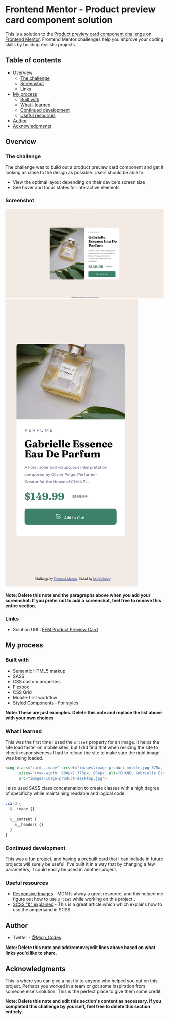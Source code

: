 # Frontend Mentor - Product preview card component solution

This is a solution to the [Product preview card component challenge on Frontend Mentor](https://www.frontendmentor.io/challenges/product-preview-card-component-GO7UmttRfa). Frontend Mentor challenges help you improve your coding skills by building realistic projects. 

## Table of contents

- [Overview](#overview)
  - [The challenge](#the-challenge)
  - [Screenshot](#screenshot)
  - [Links](#links)
- [My process](#my-process)
  - [Built with](#built-with)
  - [What I learned](#what-i-learned)
  - [Continued development](#continued-development)
  - [Useful resources](#useful-resources)
- [Author](#author)
- [Acknowledgments](#acknowledgments)

## Overview

### The challenge

The challenge was to build out a product preview card component and get it looking as close to the design as possible. Users should be able to:

- View the optimal layout depending on their device's screen size
- See hover and focus states for interactive elements

### Screenshot

![](./finished-design/desktop.jpg)
![](./finished-design/mobile.png)

**Note: Delete this note and the paragraphs above when you add your screenshot. If you prefer not to add a screenshot, feel free to remove this entire section.**

### Links

- Solution URL: [FEM Product Preview Card](https://ms-fem-product-preview.netlify.app/)

## My process

### Built with

- Semantic HTML5 markup
- SASS
- CSS custom properties
- Flexbox
- CSS Grid
- Mobile-first workflow
- [Styled Components](https://styled-components.com/) - For styles

**Note: These are just examples. Delete this note and replace the list above with your own choices**

### What I learned

This was the first time I used the ```srcset``` property for an image. It helps the site load faster on mobile sites, but I did find that when resizing the site to check responsiveness I had to reload the site to make sure the right image was being loaded.

```html
<img class="card__image" srcset="images\image-product-mobile.jpg 375w, images\image-product-desktop.jpg, 686w"
      sizes="(max-width: 600px) 375px, 686px" alt="CHANEL Gabrielle Essence Eau De Parfum"
      src="images\image-product-desktop.jpg">
```

I also used SASS class concatenation to create classes with a high degree of specificity while maintaining readable and logical code.
```css
.card {
  &__image {}

  &__content {
    &__headers {}
  }
}
```

### Continued development

This was a fun project, and having a prebuilt card that I can include in future projects will surely be useful. I've built it in a way that by changing a few parameters, it could easily be used in another project.

### Useful resources

- [Responsive Images](https://developer.mozilla.org/en-US/docs/Learn/HTML/Multimedia_and_embedding/Responsive_images) - MDN Is alway a great resource, and this helped me figure out how to use ```srcset``` while working on this project..
- [SCSS "&"  explained](https://medium.com/the-crazy-coder/what-scss-means-e448e2ac98d3) - This is a great article which which explains how to use the ampersand in SCSS.

## Author

<!-- - Website - [Mich Stacey](https://www.your-site.com) -->
- Twitter - [@Mich_Codes](https://www.twitter.com/yourusername)
<!-- - Frontend Mentor - [@yourusername](https://twitter.com/Mich_Codes) -->

**Note: Delete this note and add/remove/edit lines above based on what links you'd like to share.**

## Acknowledgments

This is where you can give a hat tip to anyone who helped you out on this project. Perhaps you worked in a team or got some inspiration from someone else's solution. This is the perfect place to give them some credit.

**Note: Delete this note and edit this section's content as necessary. If you completed this challenge by yourself, feel free to delete this section entirely.**
